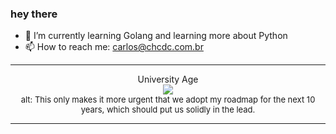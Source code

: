 ### hey there 

- :seedling: I’m currently learning Golang and learning more about Python
- :mailbox: How to reach me: carlos@chcdc.com.br


---


<!-- xkcd -->
<p align="center">University Age</br><img src=https://imgs.xkcd.com/comics/university_age.png></br><font size =2>alt: This only makes it more urgent that we adopt my roadmap for the next 10 years, which should put us solidly in the lead.</br></font></p></table></p> 


<!-- xkcd -->
---
